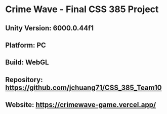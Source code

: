 # Crime Wave - Final CSS 385 Project

## Unity Version: 6000.0.44f1

## Platform: PC

## Build: WebGL

## Repository: https://github.com/jchuang71/CSS_385_Team10

## Website: https://crimewave-game.vercel.app/ 
